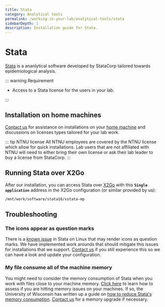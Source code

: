 ```yaml
---
title: Stata
category: Analytical tools
permalink: /working-in-your-lab/analytical-tools/stata
sidebarDepth: 1
description: Installation guide for Stata.
---
```


# Stata

[Stata](https://www.stata.com/) is a ananlytical software developed by StataCorp tailored towards epidemiological analysis.

::: warning Requirement

- Access to a Stata license for the users in your lab.

:::


## Installation on home machines

[Contact us](/contact) for assistance on installations on your [home machine](/faq/compute/#machine-types) and discussions on licenses types tailored for your lab work.

::: tip NTNU license
All NTNU employees are covered by the NTNU license which allow for quick installations. Lab users that are not affiliated with NTNU will need to either bring their own license or ask their lab leader to buy a license from StataCorp.
:::

## Running Stata over X2Go

After our installation, you can access Stata over [X2Go](/working-in-your-lab/technical-tools/x2go/) with this **`Single application`** address in the X2Go configuration (or similar provided by us):

```bash
/mnt/work/software/stata16/xstata-mp
```


## Troubleshooting

### The icons appear as question marks

There is a [known issue](https://www.statalist.org/forums/filedata/fetch?id=1351289&d=1469795531&type=full) in Stata on Linux that may render icons as question marks. We have implemented work arounds that should mitigate this issues for installations that we support. [Contact us](/contact) if you still experience this so we can have a look and update your configuration.

### My file consume all of the machine memory

You might need to consider the memory consumption of Stata when you work with files close to your machine memory. [Click here](/faq/compute/#is-my-process-hitting-memory-issues) to learn how to assess if you are hitting memory issues on your machines. If so, the University of Wisconsin has written up a guide on [how to reduce Stata's memory consumption](https://www.ssc.wisc.edu/sscc/pubs/stata_memory.htm). [Contact us](/contact) for a memory upgrade if necessary.


